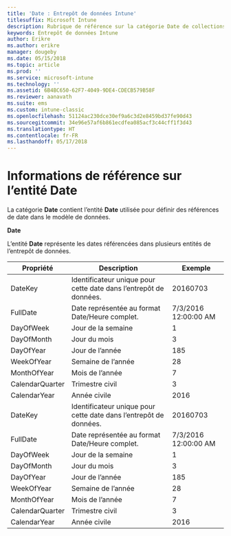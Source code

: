 ```yaml
---
title: 'Date : Entrepôt de données Intune'
titlesuffix: Microsoft Intune
description: Rubrique de référence sur la catégorie Date de collections d’entités dans l’API d’entrepôt de données Intune.
keywords: Entrepôt de données Intune
author: Erikre
ms.author: erikre
manager: dougeby
ms.date: 05/15/2018
ms.topic: article
ms.prod: ''
ms.service: microsoft-intune
ms.technology: ''
ms.assetid: 6B4BC650-62F7-4049-9DE4-CDECB579B58F
ms.reviewer: aanavath
ms.suite: ems
ms.custom: intune-classic
ms.openlocfilehash: 51124ac230dce30ef9a6c3d2e8459bd37fe90d43
ms.sourcegitcommit: 34e96e57af6b861ecdfea085acf3c44cff1f3d43
ms.translationtype: HT
ms.contentlocale: fr-FR
ms.lasthandoff: 05/17/2018
---
```

# <a name="reference-for-date-entity"></a>Informations de référence sur l’entité Date

La catégorie **Date** contient l’entité **Date** utilisée pour définir des références de date dans le modèle de données.

**Date**

L’entité **Date** représente les dates référencées dans plusieurs entités de l’entrepôt de données.


|    Propriété     |                      Description                       |       Exemple        |
|-----------------|--------------------------------------------------------|----------------------|
|     DateKey     | Identificateur unique pour cette date dans l’entrepôt de données. |       20160703       |
|    FullDate     |    Date représentée au format Date/Heure complet.     | 7/3/2016 12:00:00 AM |
|    DayOfWeek    |                      Jour de la semaine                       |          1           |
|   DayOfMonth    |                      Jour du mois                      |          3           |
|    DayOfYear    |                      Jour de l’année                       |         185          |
|   WeekOfYear    |                      Semaine de l’année                      |          28          |
|   MonthOfYear   |                   Mois de l’année                    |          7           |
| CalendarQuarter |                    Trimestre civil                    |          3           |
|  CalendarYear   |                     Année civile                      |         2016         |
|     DateKey     | Identificateur unique pour cette date dans l’entrepôt de données. |       20160703       |
|    FullDate     |    Date représentée au format Date/Heure complet.     | 7/3/2016 12:00:00 AM |
|    DayOfWeek    |                      Jour de la semaine                       |          1           |
|   DayOfMonth    |                      Jour du mois                      |          3           |
|    DayOfYear    |                      Jour de l’année                       |         185          |
|   WeekOfYear    |                      Semaine de l’année                      |          28          |
|   MonthOfYear   |                   Mois de l’année                    |          7           |
| CalendarQuarter |                    Trimestre civil                    |          3           |
|  CalendarYear   |                     Année civile                      |         2016         |

